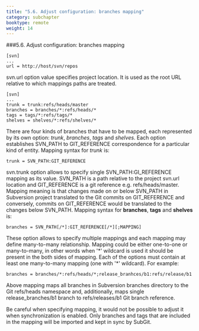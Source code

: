 ```yaml
---
title: "5.6. Adjust configuration: branches mapping"
category: subchapter
booktype: remote
weight: 14
---
```

###5.6. Adjust configuration: branches mapping

    [svn]
    ...
    url = http://host/svn/repos

svn.url option value specifies project location. It is used as the root URL relative to which mappings paths are treated.

    [svn]
    ...
    trunk = trunk:refs/heads/master
    branches = branches/*:refs/heads/*
    tags = tags/*:refs/tags/*
    shelves = shelves/*:refs/shelves/*

There are four kinds of branches that have to be mapped, each represented by its own option: *trunk*, *branches*, *tags* and *shelves*. Each option establishes SVN\_PATH to GIT\_REFERENCE correspondence for a particular kind of entity. Mapping syntax for *trunk* is:

    trunk = SVN_PATH:GIT_REFERENCE

svn.trunk option allows to specify single SVN\_PATH:GI\_REFERENCE mapping as its value. SVN\_PATH is a path relative to the project svn.url location and GIT\_REFERENCE is a git reference e.g. refs/heads/master. Mapping meaning is that changes made on or below SVN\_PATH in Subversion project translated to the Git commits on GIT\_REFERENCE and conversely, commits on GIT\_REFERENCE would be translated to the changes below SVN\_PATH. Mapping syntax for **branches**, **tags** and **shelves** is:

    branches = SVN_PATH[/*]:GIT_REFERENCE[/*][;MAPPING]

These option allows to specify multiple mappings and each mapping may define many-to-many relationship. Mapping could be either one-to-one or many-to-many, in other words when '\*' wildcard is used it should be present in the both sides of mapping. Each of the options must contain at least one many-to-many mapping (one with '\*' wildcard). For example:

    branches = branches/*:refs/heads/*;release_branhces/b1:refs/release/b1

Above mapping maps all branches in Subversion branches directory to the Git refs/heads namespace and, additionally, maps single release\_branches/b1 branch to refs/releases/b1 Git branch reference.

Be careful when specifying mapping, it would not be possible to adjust it when synchronization is enabled. Only branches and tags that are included in the mapping will be imported and kept in sync by SubGit.

[](#up)